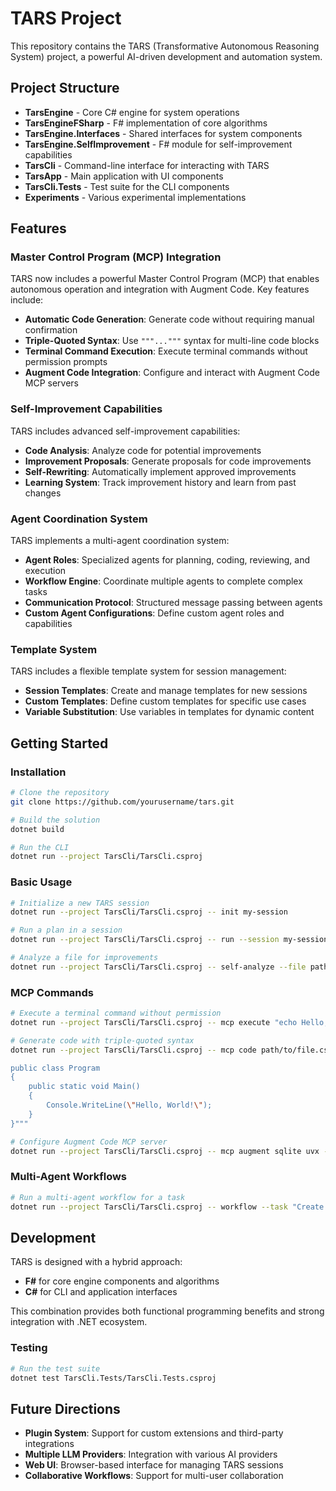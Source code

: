 # TARS Project

This repository contains the TARS (Transformative Autonomous Reasoning System) project, a powerful AI-driven development and automation system.

## Project Structure

- **TarsEngine** - Core C# engine for system operations
- **TarsEngineFSharp** - F# implementation of core algorithms
- **TarsEngine.Interfaces** - Shared interfaces for system components
- **TarsEngine.SelfImprovement** - F# module for self-improvement capabilities
- **TarsCli** - Command-line interface for interacting with TARS
- **TarsApp** - Main application with UI components
- **TarsCli.Tests** - Test suite for the CLI components
- **Experiments** - Various experimental implementations

## Features

### Master Control Program (MCP) Integration

TARS now includes a powerful Master Control Program (MCP) that enables autonomous operation and integration with Augment Code. Key features include:

- **Automatic Code Generation**: Generate code without requiring manual confirmation
- **Triple-Quoted Syntax**: Use `"""..."""` syntax for multi-line code blocks
- **Terminal Command Execution**: Execute terminal commands without permission prompts
- **Augment Code Integration**: Configure and interact with Augment Code MCP servers

### Self-Improvement Capabilities

TARS includes advanced self-improvement capabilities:

- **Code Analysis**: Analyze code for potential improvements
- **Improvement Proposals**: Generate proposals for code improvements
- **Self-Rewriting**: Automatically implement approved improvements
- **Learning System**: Track improvement history and learn from past changes

### Agent Coordination System

TARS implements a multi-agent coordination system:

- **Agent Roles**: Specialized agents for planning, coding, reviewing, and execution
- **Workflow Engine**: Coordinate multiple agents to complete complex tasks
- **Communication Protocol**: Structured message passing between agents
- **Custom Agent Configurations**: Define custom agent roles and capabilities

### Template System

TARS includes a flexible template system for session management:

- **Session Templates**: Create and manage templates for new sessions
- **Custom Templates**: Define custom templates for specific use cases
- **Variable Substitution**: Use variables in templates for dynamic content

## Getting Started

### Installation

```bash
# Clone the repository
git clone https://github.com/yourusername/tars.git

# Build the solution
dotnet build

# Run the CLI
dotnet run --project TarsCli/TarsCli.csproj
```

### Basic Usage

```bash
# Initialize a new TARS session
dotnet run --project TarsCli/TarsCli.csproj -- init my-session

# Run a plan in a session
dotnet run --project TarsCli/TarsCli.csproj -- run --session my-session --plan template.fsx

# Analyze a file for improvements
dotnet run --project TarsCli/TarsCli.csproj -- self-analyze --file path/to/file.cs --model llama3
```

### MCP Commands

```bash
# Execute a terminal command without permission
dotnet run --project TarsCli/TarsCli.csproj -- mcp execute "echo Hello, World!"

# Generate code with triple-quoted syntax
dotnet run --project TarsCli/TarsCli.csproj -- mcp code path/to/file.cs -triple-quoted """using System;

public class Program
{
    public static void Main()
    {
        Console.WriteLine(\"Hello, World!\");
    }
}"""

# Configure Augment Code MCP server
dotnet run --project TarsCli/TarsCli.csproj -- mcp augment sqlite uvx --args mcp-server-sqlite --db-path /path/to/test.db
```

### Multi-Agent Workflows

```bash
# Run a multi-agent workflow for a task
dotnet run --project TarsCli/TarsCli.csproj -- workflow --task "Create a simple web API in C#"
```

## Development

TARS is designed with a hybrid approach:

- **F#** for core engine components and algorithms
- **C#** for CLI and application interfaces

This combination provides both functional programming benefits and strong integration with .NET ecosystem.

### Testing

```bash
# Run the test suite
dotnet test TarsCli.Tests/TarsCli.Tests.csproj
```

## Future Directions

- **Plugin System**: Support for custom extensions and third-party integrations
- **Multiple LLM Providers**: Integration with various AI providers
- **Web UI**: Browser-based interface for managing TARS sessions
- **Collaborative Workflows**: Support for multi-user collaboration